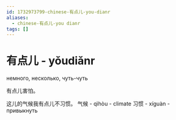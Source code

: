 ```yaml
---
id: 1732973799-chinese-有点儿-you-dianr
aliases:
  - chinese-有点儿-you dianr
tags: []
---
```


# 有点儿 - yǒudiǎnr

немного, несколько, чуть-чуть

有点儿害怕。

这儿的气候我有点儿不习惯。
气候 - qìhòu - climate
习惯 - xíguàn - привыкнуть
